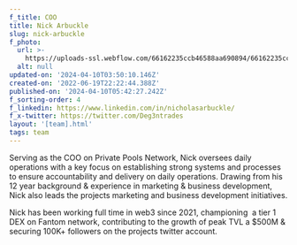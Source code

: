 ```yaml
---
f_title: COO
title: Nick Arbuckle
slug: nick-arbuckle
f_photo:
  url: >-
    https://uploads-ssl.webflow.com/66162235ccb46588aa690894/66162235ccb46588aa69089b_nick-v2.jpg
  alt: null
updated-on: '2024-04-10T03:50:10.146Z'
created-on: '2022-06-19T22:22:44.388Z'
published-on: '2024-04-10T05:42:27.242Z'
f_sorting-order: 4
f_linkedin: https://www.linkedin.com/in/nicholasarbuckle/
f_x-twitter: https://twitter.com/Deg3ntrades
layout: '[team].html'
tags: team
---
```


Serving as the COO on Private Pools Network, Nick oversees daily operations with a key focus on establishing strong systems and processes to ensure accountability and delivery on daily operations. Drawing from his 12 year background & experience in marketing & business development, Nick also leads the projects marketing and business development initiatives.

Nick has been working full time in web3 since 2021, championing  a tier 1 DEX on Fantom network, contributing to the growth of peak TVL a $500M & securing 100K+ followers on the projects twitter account.
